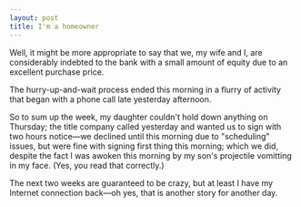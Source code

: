 ```yaml
---
layout: post
title: I'm a homeowner
---
```


<p>Well, it might be more appropriate to say that we, my wife and I, are considerably indebted to the bank with a small amount of equity due to an excellent purchase price.</p>
<p>The hurry-up-and-wait process ended this morning in a flurry of activity that began with a phone call late yesterday afternoon.</p>
<p>So to sum up the week, my daughter couldn't hold down anything on Thursday; the title company called yesterday and wanted us to sign with two hours notice&mdash;we declined until this morning due to "scheduling" issues, but were fine with signing first thing this morning; which we did, despite the fact I was awoken this morning by my son's projectile vomitting in my face.  (Yes, you read that correctly.)</p>
<p>The next two weeks are guaranteed to be crazy, but at least I have my Internet connection back&mdash;oh yes, that is another story for another day.</p>
